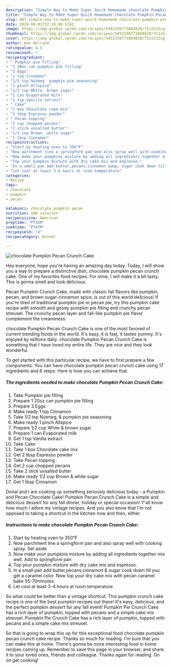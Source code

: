 ```yaml
---
description: "Simple Way to Make Super Quick Homemade chocolate Pumpkin Pecan Crunch Cake"
title: "Simple Way to Make Super Quick Homemade chocolate Pumpkin Pecan Crunch Cake"
slug: 887-simple-way-to-make-super-quick-homemade-chocolate-pumpkin-pecan-crunch-cake
date: 2020-08-01T22:10:08.524Z
image: https://img-global.cpcdn.com/recipes/5452338773884928/751x532cq70/chocolate-pumpkin-pecan-crunch-cake-recipe-main-photo.jpg
thumbnail: https://img-global.cpcdn.com/recipes/5452338773884928/751x532cq70/chocolate-pumpkin-pecan-crunch-cake-recipe-main-photo.jpg
cover: https://img-global.cpcdn.com/recipes/5452338773884928/751x532cq70/chocolate-pumpkin-pecan-crunch-cake-recipe-main-photo.jpg
author: Ann Holland
ratingvalue: 4.5
reviewcount: 7
recipeingredient:
- " Pumpkin pie filling"
- "1 20oz can pumpkin pie filling"
- "3 Eggs"
- "1 tsp Cinnamon"
- "1/2 tsp Nutmeg  pumpkin pie seasoning"
- "1 pinch Allspice"
- "1/2 cup White  brown sugar"
- "1 can Evaporated milk"
- "1 tsp Vanilla extract"
- " Cake"
- "1 box Chocolate cake mix"
- "2 tbsp Espresso powder"
- " Pecan topping"
- "2 cup chopped pecans"
- "2 stick unsalted butter"
- "1/2 cup Brown  white sugar"
- "1 tbsp Cinnamon"
recipeinstructions:
- "Start by heating oven to 350°F"
- "Now parchment line a springform pan and also spray well with cooking spray. Set aside"
- "Now make your pumpkins mixture by adding all ingredients together mix well. Add to springform pan"
- "Top your pumpkin mixture with dry cake mix and espresso."
- "In a small pan add butter,pecans,cinnamon &amp; sugar cook down till you get a caramel color. Now top your dry cake mix with pecan caramel bake 55-70minutes."
- "Let cool at least 3-4 hours at room temperature"
categories:
- Recipe
tags:
- chocolate
- pumpkin
- pecan

katakunci: chocolate pumpkin pecan 
nutrition: 108 calories
recipecuisine: American
preptime: "PT32M"
cooktime: "PT47M"
recipeyield: "4"
recipecategory: Dinner

---
```



![chocolate Pumpkin Pecan Crunch Cake](https://img-global.cpcdn.com/recipes/5452338773884928/751x532cq70/chocolate-pumpkin-pecan-crunch-cake-recipe-main-photo.jpg)

Hey everyone, hope you're having an amazing day today. Today, I will show you a way to prepare a distinctive dish, chocolate pumpkin pecan crunch cake. One of my favorites food recipes. For mine, I will make it a bit tasty. This is gonna smell and look delicious.

Pecan Pumpkin Crunch Cake, made with classic fall flavors like pumpkin, pecan, and brown sugar-cinnamon spice, is out of this world delicious! If you&#39;re tired of traditional pumpkin pie or pecan pie, try this pumpkin cake recipe with smooth and gooey pumpkin pie filling and crunchy pecan streusel. The crunchy pecan layer and fall-like pumpkin pie flavor complement the creaminess.

chocolate Pumpkin Pecan Crunch Cake is one of the most favored of current trending foods in the world. It's easy, it is fast, it tastes yummy. It's enjoyed by millions daily. chocolate Pumpkin Pecan Crunch Cake is something that I have loved my entire life. They are nice and they look wonderful.


To get started with this particular recipe, we have to first prepare a few components. You can have chocolate pumpkin pecan crunch cake using 17 ingredients and 6 steps. Here is how you can achieve that.

<!--inarticleads1-->

##### The ingredients needed to make chocolate Pumpkin Pecan Crunch Cake:

1. Take  Pumpkin pie filling
1. Prepare 1 20oz can pumpkin pie filling
1. Prepare 3 Eggs
1. Make ready 1 tsp Cinnamon
1. Take 1/2 tsp Nutmeg, &amp; pumpkin pie seasoning
1. Make ready 1 pinch Allspice
1. Prepare 1/2 cup White &amp; brown sugar
1. Prepare 1 can Evaporated milk
1. Get 1 tsp Vanilla extract
1. Take  Cake
1. Take 1 box Chocolate cake mix
1. Get 2 tbsp Espresso powder
1. Take  Pecan topping
1. Get 2 cup chopped pecans
1. Take 2 stick unsalted butter
1. Make ready 1/2 cup Brown &amp; white sugar
1. Get 1 tbsp Cinnamon


Donal and I are cooking up something seriously delicious today - a Pumpkin and Pecan Chocolate Cake! Pumpkin Pecan Crunch Cake is a simple and delicious dessert for any fall dinner, holiday or special occasion! Y&#39;all know how much I adore my vintage recipes. And you also know that I&#39;m not opposed to taking a shortcut in the kitchen now and then, either. 

<!--inarticleads2-->

##### Instructions to make chocolate Pumpkin Pecan Crunch Cake:

1. Start by heating oven to 350°F
1. Now parchment line a springform pan and also spray well with cooking spray. Set aside
1. Now make your pumpkins mixture by adding all ingredients together mix well. Add to springform pan
1. Top your pumpkin mixture with dry cake mix and espresso.
1. In a small pan add butter,pecans,cinnamon &amp; sugar cook down till you get a caramel color. Now top your dry cake mix with pecan caramel bake 55-70minutes.
1. Let cool at least 3-4 hours at room temperature


So what could be better than a vintage shortcut. This pumpkin crunch cake recipe is one of the best pumpkin recipes out there! It&#39;s easy, delicious, and the perfect pumpkin dessert for any fall event! Pumpkin Pie Crunch Cake has a rich layer of pumpkin, topped with pecans and a simple cake mix streusel. Pumpkin Pie Crunch Cake has a rich layer of pumpkin, topped with pecans and a simple cake mix streusel. 

So that is going to wrap this up for this exceptional food chocolate pumpkin pecan crunch cake recipe. Thanks so much for reading. I'm sure that you can make this at home. There's gonna be more interesting food in home recipes coming up. Remember to save this page in your browser, and share it to your loved ones, friends and colleague. Thanks again for reading. Go on get cooking!
